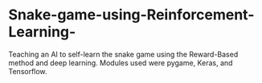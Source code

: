 # Snake-game-using-Reinforcement-Learning-
Teaching an AI to self-learn the snake game using the Reward-Based method and deep learning. Modules used were pygame, Keras, and Tensorflow.
